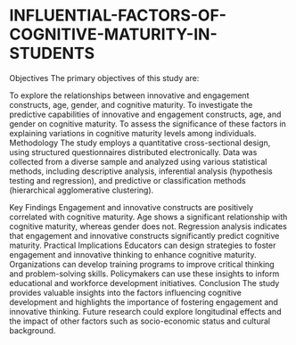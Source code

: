 # INFLUENTIAL-FACTORS-OF-COGNITIVE-MATURITY-IN-STUDENTS
Objectives
The primary objectives of this study are:

To explore the relationships between innovative and engagement constructs, age, gender, and cognitive maturity.
To investigate the predictive capabilities of innovative and engagement constructs, age, and gender on cognitive maturity.
To assess the significance of these factors in explaining variations in cognitive maturity levels among individuals.
Methodology
The study employs a quantitative cross-sectional design, using structured questionnaires distributed electronically. Data was collected from a diverse sample and analyzed using various statistical methods, including descriptive analysis, inferential analysis (hypothesis testing and regression), and predictive or classification methods (hierarchical agglomerative clustering).

Key Findings
Engagement and innovative constructs are positively correlated with cognitive maturity.
Age shows a significant relationship with cognitive maturity, whereas gender does not.
Regression analysis indicates that engagement and innovative constructs significantly predict cognitive maturity.
Practical Implications
Educators can design strategies to foster engagement and innovative thinking to enhance cognitive maturity.
Organizations can develop training programs to improve critical thinking and problem-solving skills.
Policymakers can use these insights to inform educational and workforce development initiatives.
Conclusion
The study provides valuable insights into the factors influencing cognitive development and highlights the importance of fostering engagement and innovative thinking. Future research could explore longitudinal effects and the impact of other factors such as socio-economic status and cultural background.
